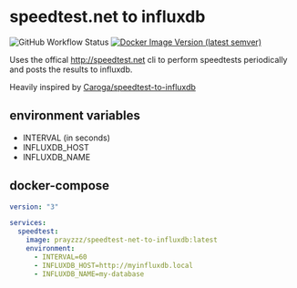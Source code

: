 # speedtest.net to influxdb

![GitHub Workflow Status](https://img.shields.io/github/workflow/status/prayzzz/speedtest-net-to-influxdb/release)
[![Docker Image Version (latest semver)](https://img.shields.io/docker/v/prayzzz/speedtest-net-to-influxdb?sort=semver)](https://hub.docker.com/r/prayzzz/speedtest-net-to-influxdb)

Uses the offical http://speedtest.net cli to perform speedtests periodically and posts the results to influxdb.

Heavily inspired by [Caroga/speedtest-to-influxdb](https://github.com/Caroga/speedtest-to-influxdb)

## environment variables
- INTERVAL (in seconds)
- INFLUXDB_HOST
- INFLUXDB_NAME

## docker-compose

```yaml
version: "3"

services:
  speedtest:
    image: prayzzz/speedtest-net-to-influxdb:latest
    environment:
      - INTERVAL=60
      - INFLUXDB_HOST=http://myinfluxdb.local
      - INFLUXDB_NAME=my-database
```